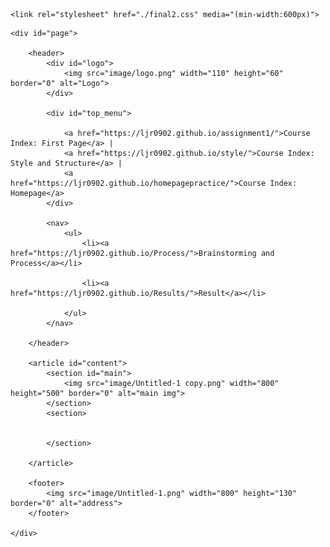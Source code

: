 
<html>
<head>
    <meta charset="UTF-8">
    <title>J's website</title>

 

    <link rel="stylesheet" href="./final2.css" media="(min-width:600px)">
</head>
<body>
    
    <div id="page">
 
        <header>
            <div id="logo">
                <img src="image/logo.png" width="110" height="60" border="0" alt="Logo">
            </div>
 
            <div id="top_menu">
               
                <a href="https://ljr0902.github.io/assignment1/">Course Index: First Page</a> |
                <a href="https://ljr0902.github.io/style/">Course Index: Style and Structure</a> |
                <a href="https://ljr0902.github.io/homepagepractice/">Course Index: Homepage</a>
            </div>
 
            <nav>
                <ul>
                    <li><a href="https://ljr0902.github.io/Process/">Brainstorming and Process</a></li> 

                    <li><a href="https://ljr0902.github.io/Results/">Result</a></li> 
                  
                </ul>
            </nav>
 
        </header>
 
        <article id="content">
            <section id="main">
                <img src="image/Untitled-1 copy.png" width="800" height="500" border="0" alt="main img">
            </section>
            <section>
            
 
            </section>
 
        </article>
 
        <footer>
            <img src="image/Untitled-1.png" width="800" height="130" border="0" alt="address">    
        </footer>
 
    </div>
</body>
</html>
